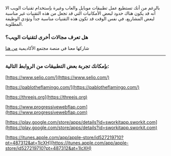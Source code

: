 بالرغم من أنك تستطيع عمل تطبيقات موبايل والعاب وغيرة بإستخدام تقنيات الويب الا أنه قد يكون هناك حدود لبعض الأمكانيات التي قد تجعل من هذه التقنيات غير مناسبة لبعض المشاريع، في نفس الوقت قد تكون هذه التقنيات مناسبة جداً وتؤدي الوظيفة المطلوبة.

### هل تعرف مجالات أخرى لتقنيات الويب؟
شاركها معنا في منصة مجتمع الأكاديمية [من هنا](https://forums.coretabs.net)

---

### بإمكانك تجربة بعض التطبيقات من الروابط التالية: 

[https://www.selio.com/](https://www.selio.com/)

[https://pablotheflamingo.com/](https://pablotheflamingo.com/)

[https://threejs.org](https://threejs.org)

[https://www.progressivewebflap.com](https://www.progressivewebflap.com)

[https://play.google.com/store/apps/details?id=sworkitapp.sworkit.com](https://play.google.com/store/apps/details?id=sworkitapp.sworkit.com)

[https://itunes.apple.com/app/apple-store/id527219710?pt=487312&at=1lcXH](https://itunes.apple.com/app/apple-store/id527219710?pt=487312&at=1lcXH)

